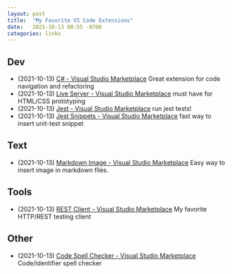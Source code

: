 ```yaml
---
layout: post
title:  "My Favorite VS Code Extensions"
date:   2021-10-13 08:55 -0700
categories: links
---
```


## Dev

- (2021-10-13) [C# - Visual Studio Marketplace](https://marketplace.visualstudio.com/items?itemName=ms-dotnettools.csharp) Great extension for code navigation and refactoring
- (2021-10-13) [Live Server - Visual Studio Marketplace](https://marketplace.visualstudio.com/items?itemName=ritwickdey.LiveServer) must have for HTML/CSS prototyping
- (2021-10-13) [Jest - Visual Studio Marketplace](https://marketplace.visualstudio.com/items?itemName=Orta.vscode-jest) run jest tests!
- (2021-10-13) [Jest Snippets - Visual Studio Marketplace](https://marketplace.visualstudio.com/items?itemName=andys8.jest-snippets) fast way to insert unit-test snippet

## Text

- (2021-10-13) [Markdown Image - Visual Studio Marketplace](https://marketplace.visualstudio.com/items?itemName=hancel.markdown-image) Easy way to insert image in markdown files.

## Tools
- (2021-10-13) [REST Client - Visual Studio Marketplace](https://marketplace.visualstudio.com/items?itemName=humao.rest-client) My favorite HTTP/REST testing client

## Other

- (2021-10-13) [Code Spell Checker - Visual Studio Marketplace](https://marketplace.visualstudio.com/items?itemName=streetsidesoftware.code-spell-checker) Code/identifier spell checker
